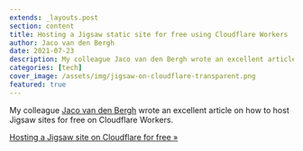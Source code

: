 ```yaml
---
extends: _layouts.post
section: content
title: Hosting a Jigsaw static site for free using Cloudflare Workers
author: Jaco van den Bergh
date: 2021-07-23
description: My colleague Jaco van den Bergh wrote an excellent article on how to host Jigsaw sites for free on Cloudflare Workers.
categories: [tech]
cover_image: /assets/img/jigsaw-on-cloudflare-transparent.png
featured: true
---
```


My colleague [Jaco van den Bergh](https://blogh.bergh.tech/about) wrote an excellent article on how to host Jigsaw sites for free on Cloudflare Workers.

[Hosting a Jigsaw site on Cloudflare for free &raquo;](https://blogh.bergh.tech/blog/hosting-jigsaw-on-cloudflare)